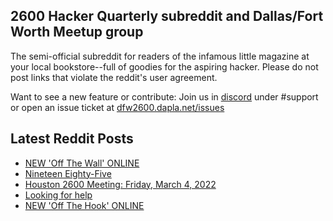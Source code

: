 ## 2600 Hacker Quarterly subreddit and Dallas/Fort Worth Meetup group
The semi-official subreddit for readers of the infamous little magazine at your local bookstore--full of goodies for the aspiring hacker. Please do not post links that violate the reddit's user agreement.

Want to see a new feature or contribute: 
Join us in [discord](https://dfw2600.dapla.net/chat) under #support or open an issue ticket at [dfw2600.dapla.net/issues](https://dfw2600.dapla.net/issues)

## Latest Reddit Posts
<!-- BLOG-POST-LIST:START -->
- [NEW 'Off The Wall' ONLINE](https://2600.com/wall/01-03-2022)
- [Nineteen Eighty-Five](https://www.reddit.com/r/2600/comments/t4b6ov/nineteen_eightyfive/)
- [Houston 2600 Meeting: Friday, March 4, 2022](https://www.reddit.com/r/2600/comments/t3yvn5/houston_2600_meeting_friday_march_4_2022/)
- [Looking for help](https://www.reddit.com/r/2600/comments/t2ecsm/looking_for_help/)
- [NEW 'Off The Hook' ONLINE](https://2600.com/hook/23-02-2022)
<!-- BLOG-POST-LIST:END -->
